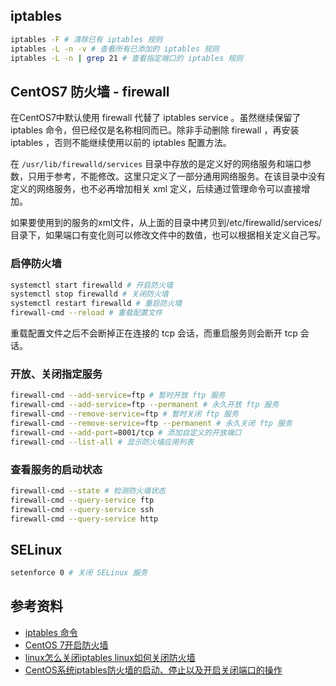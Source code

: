 <a name="71dzs"></a>
## iptables

```bash
iptables -F # 清除已有 iptables 规则
iptables -L -n -v # 查看所有已添加的 iptables 规则
iptables -L -n | grep 21 # 查看指定端口的 iptables 规则
```

<a name="3nFdw"></a>
## CentOS7 防火墙 - firewall

在CentOS7中默认使用 firewall 代替了 iptables service 。虽然继续保留了 iptables 命令，但已经仅是名称相同而已。除非手动删除 firewall ，再安装 iptables ，否则不能继续使用以前的 iptables 配置方法。

在 `/usr/lib/firewalld/services` 目录中存放的是定义好的网络服务和端口参数，只用于参考，不能修改。这里只定义了一部分通用网络服务。在该目录中没有定义的网络服务，也不必再增加相关 xml 定义，后续通过管理命令可以直接增加。

如果要使用到的服务的xml文件，从上面的目录中拷贝到/etc/firewalld/services/目录下，如果端口有变化则可以修改文件中的数值，也可以根据相关定义自己写。

<a name="aVSxS"></a>
### 启停防火墙

```bash
systemctl start firewalld # 开启防火墙
systemctl stop firewalld # 关闭防火墙
systemctl restart firewalld # 重启防火墙
firewall-cmd --reload # 重载配置文件
```

重载配置文件之后不会断掉正在连接的 tcp 会话，而重启服务则会断开 tcp 会话。

<a name="4yfCE"></a>
### 开放、关闭指定服务

```bash
firewall-cmd --add-service=ftp # 暂时开放 ftp 服务
firewall-cmd --add-service=ftp --permanent # 永久开放 ftp 服务
firewall-cmd --remove-service=ftp # 暂时关闭 ftp 服务
firewall-cmd --remove-service=ftp --permanent # 永久关闭 ftp 服务
firewall-cmd --add-port=8001/tcp # 添加自定义的开放端口
firewall-cmd --list-all # 显示防火墙应用列表
```

<a name="LJxpl"></a>
### 查看服务的启动状态

```bash
firewall-cmd --state # 检测防火墙状态
firewall-cmd --query-service ftp
firewall-cmd --query-service ssh
firewall-cmd --query-service http
```

<a name="51WYM"></a>
## SELinux

```bash
setenforce 0 # 关闭 SELinux 服务
```

<a name="3SKMT"></a>
## 参考资料

- [iptables 命令](http://man.linuxde.net/iptables)
- [CentOS 7开启防火墙](https://jingyan.baidu.com/article/adc81513944addf723bf73af.html)
- [linux怎么关闭iptables linux如何关闭防火墙](https://www.cnblogs.com/hdk1993/p/6145283.html)
- [CentOS系统iptables防火墙的启动、停止以及开启关闭端口的操作](https://www.cnblogs.com/liyuanhong/articles/7064576.html)

